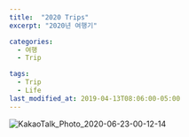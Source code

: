 ```yaml
---
title:  "2020 Trips"
excerpt: "2020년 여행기"

categories:
  - 여행
  - Trip

tags:
  - Trip
  - Life
last_modified_at: 2019-04-13T08:06:00-05:00
---
```



![KakaoTalk_Photo_2020-06-23-00-12-14](https://user-images.githubusercontent.com/43649503/85304227-76648b80-b4e6-11ea-8d9c-66fd8c283ce0.jpeg)
